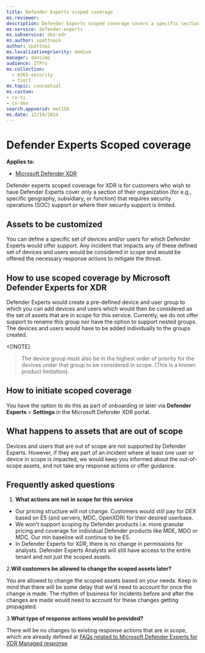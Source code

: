 ```yaml
---
title: Defender Experts scoped coverage
ms.reviewer:
description: Defender Experts scoped coverage covers a specific section of the organization where SOC support is limited
ms.service: defender-experts
ms.subservice: dex-xdr
ms.author: vpattnaik
author: vpattnai
ms.localizationpriority: medium
manager: dansimp
audience: ITPro
ms.collection:
  - m365-security
  - tier1
ms.topic: conceptual
ms.custom: 
- cx-ti
- cx-dex
search.appverid: met150
ms.date: 12/19/2024
---
```


# Defender Experts Scoped coverage

**Applies to:**

- [Microsoft Defender XDR](microsoft-365-defender.md)

Defender experts scoped coverage for XDR is for customers who wish to have Defender Experts cover only a section of their organization (for e.g., specific geography, subsidiary, or function) that requires security operations (SOC) support or where their security support is limited.

## Assets to be customized

You can define a specific set of devices and/or users for which Defender Experts would offer support. Any incident that impacts any of these defined set of devices and users would be considered in scope and would be offered the necessary response actions to mitigate the threat.

## How to use scoped coverage by Microsoft Defender Experts for XDR

Defender Experts would create a pre-defined device and user group to which you can add devices and users which would then be considered as the set of assets that are in scope for this service. Currently, we do not offer support to rename this group nor have the option to support nested groups. The devices and users would have to be added individually to the groups created. 

<[!NOTE]
> The device group must also be in the highest order of priority for the devices under that group to be considered in scope. (This is a known product limitation).

## How to initiate scoped coverage

You have the option to do this as part of onboarding or later via **Defender Experts** > **Settings** in the Microsoft Defender XDR portal.

## What happens to assets that are out of scope

Devices and users that are out of scope are not supported by Defender Experts. However, if they are part of an incident where at least one user or device in scope is impacted, we would keep you informed about the out-of-scope assets, and not take any response actions or offer guidance.

## Frequently asked questions

1. **What actions are not in scope for this service**

- Our pricing structure will not change. Customers would still pay for DEX based on E5 (and servers, MDC, OpenXDR) for their desired userbase.
- We won't support scoping by Defender products i.e. more granular pricing and coverage for individual Defender products like MDE, MDO or MDC. Our min baseline will continue to be E5.
- In Defender Experts for XDR, there is no change in permissions for analysts. Defender Experts Analysts will still have access to the entire tenant and not just the scoped assets.

2.**Will customers be allowed to change the scoped assets later?**

You are allowed to change the scoped assets based on your needs. Keep in mind that there will be some delay that we'd need to account for once the change is made. The rhythm of business for incidents before and after the changes are made would need to account for these changes getting propagated.

3.**What type of response actions would be provided?**

There will be no changes to existing response actions that are in scope, which are already defined at [FAQs related to Microsoft Defender Experts for XDR Managed response](../defender-xdr/frequently-asked-questions.md)